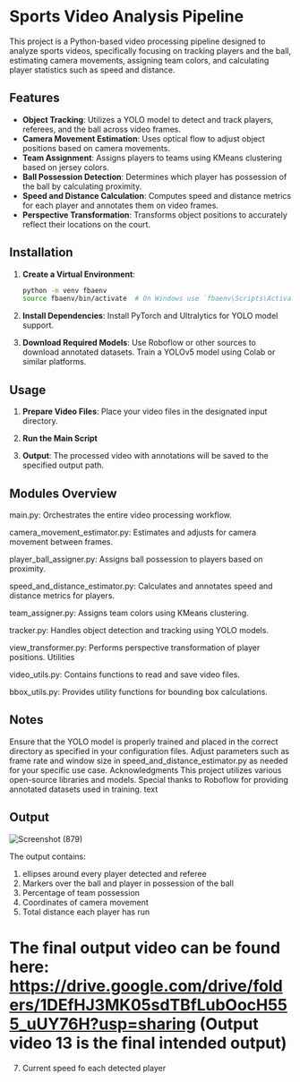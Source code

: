 # Sports Video Analysis Pipeline

This project is a Python-based video processing pipeline designed to analyze sports videos, specifically focusing on tracking players and the ball, estimating camera movements, assigning team colors, and calculating player statistics such as speed and distance.

## Features

- **Object Tracking**: Utilizes a YOLO model to detect and track players, referees, and the ball across video frames.
- **Camera Movement Estimation**: Uses optical flow to adjust object positions based on camera movements.
- **Team Assignment**: Assigns players to teams using KMeans clustering based on jersey colors.
- **Ball Possession Detection**: Determines which player has possession of the ball by calculating proximity.
- **Speed and Distance Calculation**: Computes speed and distance metrics for each player and annotates them on video frames.
- **Perspective Transformation**: Transforms object positions to accurately reflect their locations on the court.

## Installation

1. **Create a Virtual Environment**:
   ```bash
   python -m venv fbaenv
   source fbaenv/bin/activate  # On Windows use `fbaenv\Scripts\Activate`

2. **Install Dependencies**:
Install PyTorch and Ultralytics for YOLO model support.


3. **Download Required Models**:
Use Roboflow or other sources to download annotated datasets.
Train a YOLOv5 model using Colab or similar platforms.


## Usage
1. **Prepare Video Files**:
Place your video files in the designated input directory.

2. **Run the Main Script**


3. **Output**:
The processed video with annotations will be saved to the specified output path.


## Modules Overview
main.py: Orchestrates the entire video processing workflow.

camera_movement_estimator.py: Estimates and adjusts for camera movement between frames.

player_ball_assigner.py: Assigns ball possession to players based on proximity.

speed_and_distance_estimator.py: Calculates and annotates speed and distance metrics for players.

team_assigner.py: Assigns team colors using KMeans clustering.

tracker.py: Handles object detection and tracking using YOLO models.

view_transformer.py: Performs perspective transformation of player positions.
Utilities

video_utils.py: Contains functions to read and save video files.

bbox_utils.py: Provides utility functions for bounding box calculations.


## Notes
Ensure that the YOLO model is properly trained and placed in the correct directory as specified in your configuration files.
Adjust parameters such as frame rate and window size in speed_and_distance_estimator.py as needed for your specific use case.
Acknowledgments
This project utilizes various open-source libraries and models. Special thanks to Roboflow for providing annotated datasets used in training.
text

## Output
![Screenshot (879)](https://github.com/user-attachments/assets/19560946-685f-4b88-b1d7-e3dff9856a14)

The output contains:
   1. ellipses around every player detected and referee
   2. Markers over the ball and player in possession of the ball
   3. Percentage of team possession
   4. Coordinates of camera movement
   5. Total distance each player has run

# The final output video can be found here: https://drive.google.com/drive/folders/1DEfHJ3MK05sdTBfLubOocH555_uUY76H?usp=sharing (Output video 13 is the final intended output)
   7. Current speed fo each detected player




